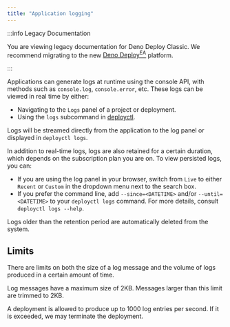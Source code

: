 ```yaml
---
title: "Application logging"
---
```


:::info Legacy Documentation

You are viewing legacy documentation for Deno Deploy Classic. We recommend
migrating to the new
<a href="/deploy/early-access/">Deno Deploy<sup>EA</sup></a> platform.

:::

Applications can generate logs at runtime using the console API, with methods
such as `console.log`, `console.error`, etc. These logs can be viewed in real
time by either:

- Navigating to the `Logs` panel of a project or deployment.
- Using the `logs` subcommand in [deployctl](/deploy/classic/deployctl).

Logs will be streamed directly from the application to the log panel or
displayed in `deployctl logs`.

In addition to real-time logs, logs are also retained for a certain duration,
which depends on the subscription plan you are on. To view persisted logs, you
can:

- If you are using the log panel in your browser, switch from `Live` to either
  `Recent` or `Custom` in the dropdown menu next to the search box.
- If you prefer the command line, add `--since=<DATETIME>` and/or
  `--until=<DATETIME>` to your `deployctl logs` command. For more details,
  consult `deployctl logs --help`.

Logs older than the retention period are automatically deleted from the system.

## Limits

There are limits on both the size of a log message and the volume of logs
produced in a certain amount of time.

Log messages have a maximum size of 2KB. Messages larger than this limit are
trimmed to 2KB.

A deployment is allowed to produce up to 1000 log entries per second. If it is
exceeded, we may terminate the deployment.

